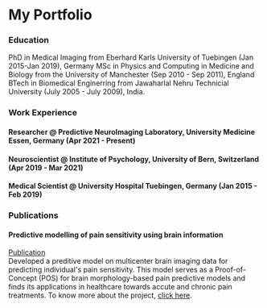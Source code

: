 # My Portfolio

### Education
PhD in Medical Imaging from Eberhard Karls University of Tuebingen (Jan 2015-Jan 2019), Germany
MSc in Physics and Computing in Medicine and Biology from the University of Manchester (Sep 2010 - Sep 2011), England
BTech in Biomedical Enginerring from Jawaharlal Nehru Technicial University (July 2005 - July 2009), India.

### Work Experience
#### Researcher @ Predictive NeuroImaging Laboratory, University Medicine Essen, Germany (Apr 2021 - Present)
#### Neuroscientist @ Institute of Psychology, University of Bern, Switzerland (Apr 2019 - Mar 2021)
#### Medical Scientist @ University Hospital Tuebingen, Germany (Jan 2015 - Feb 2019)

### Publications 
#### Predictive modelling of pain sensitivity using brain information
[Publication](https://journals.lww.com/pain/fulltext/9900/brain_morphology_predicts_individual_sensitivity.323.aspx)  
Developed a preditive model on multicenter brain imaging data for predicting individual's pain sensitivity. This model 
serves as a Proof-of-Concept (POS) for brain morphology-based pain predictive models and finds its applications in healthcare towards accute and chronic pain treatments. To know more about the project, [click here](https://github.com/pni-lab/ctp-signature).
